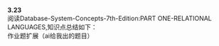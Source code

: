 **3.23**  
阅读Database-System-Concepts-7th-Edition:PART ONE-RELATIONAL LANGUAGES,知识点总结如下：  
作业题扩展（ai给我出的题目）  

